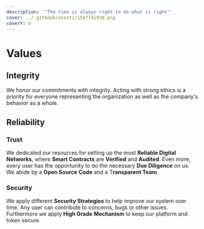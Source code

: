 ```yaml
---
description: '"The time is always right to do what is right"'
cover: ../.gitbook/assets/1587741938.png
coverY: 0
---
```


# Values

## Integrity

We honor our commitments with integrity. Acting with strong ethics is a priority for everyone representing the organization as well as the company's behavior as a whole.

## Reliability

### Trust

We dedicated our resources for setting up the most **Reliable Digital Networks**, where **Smart Contracts** are **Verified** and **Audited**. Even more, every user has the opportunity to do the necessary **Due Diligence** on us. We abide by a **Open Source** **Code** and a T**ransparent Team**.&#x20;

### Security

We apply different **Security Strategies** to help improve our system over time. Any user can contribute to concerns, bugs or other issues.  Furthermore we apply **High Grade** **Mechanism** to keep our platform and token secure.&#x20;
